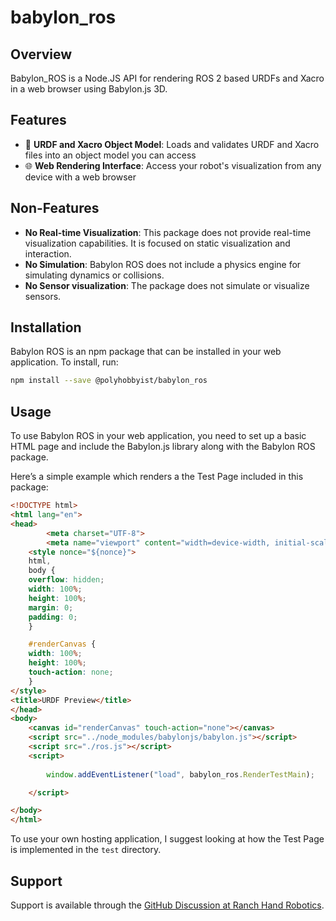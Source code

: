 # babylon_ros

## Overview

Babylon_ROS is a Node.JS API for rendering ROS 2 based URDFs and Xacro in a web browser using Babylon.js 3D.

## Features

- 🤖 **URDF and Xacro Object Model**: Loads and validates URDF and Xacro files into an object model you can access
- 🌐 **Web Rendering Interface**: Access your robot's visualization from any device with a web browser

## Non-Features
- **No Real-time Visualization**: This package does not provide real-time visualization capabilities. It is focused on static visualization and interaction.
- **No Simulation**: Babylon ROS does not include a physics engine for simulating dynamics or collisions.
- **No Sensor visualization**: The package does not simulate or visualize sensors.

## Installation
Babylon ROS is an npm package that can be installed in your web application. To install, run:

```bash
npm install --save @polyhobbyist/babylon_ros
```

## Usage
To use Babylon ROS in your web application, you need to set up a basic HTML page and include the Babylon.js library along with the Babylon ROS package. 

Here’s a simple example which renders a the Test Page included in this package:

```html
<!DOCTYPE html>
<html lang="en">
<head>
        <meta charset="UTF-8">
        <meta name="viewport" content="width=device-width, initial-scale=1.0">
    <style nonce="${nonce}">
    html,
    body {
    overflow: hidden;
    width: 100%;
    height: 100%;
    margin: 0;
    padding: 0;
    }

    #renderCanvas {
    width: 100%;
    height: 100%;
    touch-action: none;
    }
</style>
<title>URDF Preview</title>
</head>
<body>
    <canvas id="renderCanvas" touch-action="none"></canvas>    
    <script src="../node_modules/babylonjs/babylon.js"></script>
    <script src="./ros.js"></script>
    <script>
        
        window.addEventListener("load", babylon_ros.RenderTestMain);

    </script>

</body>
</html>
```
To use your own hosting application, I suggest looking at how the Test Page is implemented in the `test` directory.

## Support
Support is available through the [GitHub Discussion at Ranch Hand Robotics](https://github.com/orgs/Ranch-Hand-Robotics/discussions).

